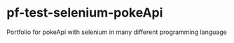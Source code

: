 # pf-test-selenium-pokeApi

Portfolio for pokeApi with selenium in many different programming language
